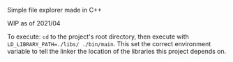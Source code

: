Simple file explorer made in C++

WIP as of 2021/04

To execute: `cd` to the project's root directory, then execute with `LD_LIBRARY_PATH=./libs/ ./bin/main`. This set the correct environment variable to tell the linker the location of the libraries this project depends on.
